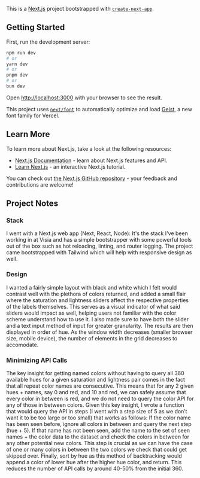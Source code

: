 This is a [Next.js](https://nextjs.org) project bootstrapped with [`create-next-app`](https://nextjs.org/docs/app/api-reference/cli/create-next-app).

## Getting Started

First, run the development server:

```bash
npm run dev
# or
yarn dev
# or
pnpm dev
# or
bun dev
```

Open [http://localhost:3000](http://localhost:3000) with your browser to see the result.

This project uses [`next/font`](https://nextjs.org/docs/app/building-your-application/optimizing/fonts) to automatically optimize and load [Geist](https://vercel.com/font), a new font family for Vercel.

## Learn More

To learn more about Next.js, take a look at the following resources:

- [Next.js Documentation](https://nextjs.org/docs) - learn about Next.js features and API.
- [Learn Next.js](https://nextjs.org/learn) - an interactive Next.js tutorial.

You can check out [the Next.js GitHub repository](https://github.com/vercel/next.js) - your feedback and contributions are welcome!

## Project Notes

### Stack

I went with a Next.js web app (Next, React, Node): It's the stack I've been working in at Visia and has a simple bootstrapper with some powerful tools out of the box such as hot reloading, linting, and router logging. The project came bootstrapped with Tailwind which will help with responsive design as well.

### Design

I wanted a fairly simple layout with black and white which I felt would contrast well with the plethora of colors returned, and added a small flair where the saturation and lightness sliders affect the respective properties of the labels themselves. This serves as a visual indicator of what said sliders would impact as well, helping users not familiar with the color scheme understand how to use it. I also made sure to have both the slider and a text input method of input for greater granularity. The results are then displayed in order of hue. As the window width decreases (smaller browser size, mobile device), the number of elements in the grid decreases to accomodate.

### Minimizing API Calls

The key insight for getting named colors without having to query all 360 available hues for a given saturation and lightness pair comes in the fact that all repeat color names are consecutive. This means that for any 2 given hues + names, say 0 and red, and 10 and red, we can safely assume that every color in between is red, and we do not need to query the color API for any of those in between colors. Given this key insight, I wrote a function that would query the API in steps (I went with a step size of 5 as we don’t want it to be too large or too small) that works as follows: If the color name has been seen before, ignore all colors in between and query the next step (hue + 5). If that name has not been seen, add the name to the set of seen names + the color data to the dataset and check the colors in between for any other potential new colors. This step is crucial as we can have the case of one or many colors in between the two colors we check that could get skipped over. Finally, sort by hue as this method of backtracking would append a color of lower hue after the higher hue color, and return. This reduces the number of API calls by around 40-50% from the initial 360.